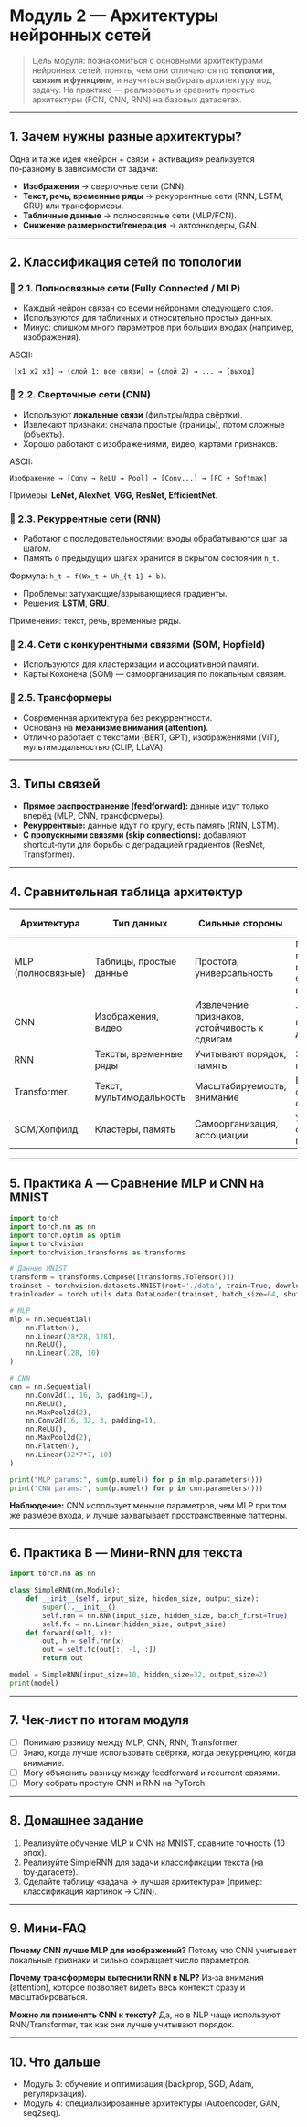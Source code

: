 # Модуль 2 — Архитектуры нейронных сетей

> Цель модуля: познакомиться с основными архитектурами нейронных сетей, понять, чем они отличаются по **топологии, связям и функциям**, и научиться выбирать архитектуру под задачу. На практике — реализовать и сравнить простые архитектуры (FCN, CNN, RNN) на базовых датасетах.

---

## 1. Зачем нужны разные архитектуры?

Одна и та же идея «нейрон + связи + активация» реализуется по‑разному в зависимости от задачи:

* **Изображения** → сверточные сети (CNN).
* **Текст, речь, временные ряды** → рекуррентные сети (RNN, LSTM, GRU) или трансформеры.
* **Табличные данные** → полносвязные сети (MLP/FCN).
* **Снижение размерности/генерация** → автоэнкодеры, GAN.

---

## 2. Классификация сетей по топологии

### 🔹 2.1. Полносвязные сети (Fully Connected / MLP)

* Каждый нейрон связан со всеми нейронами следующего слоя.
* Используются для табличных и относительно простых данных.
* Минус: слишком много параметров при больших входах (например, изображения).

ASCII:

```
 [x1 x2 x3] → (слой 1: все связи) → (слой 2) → ... → [выход]
```

### 🔹 2.2. Сверточные сети (CNN)

* Используют **локальные связи** (фильтры/ядра свёртки).
* Извлекают признаки: сначала простые (границы), потом сложные (объекты).
* Хорошо работают с изображениями, видео, картами признаков.

ASCII:

```
Изображение → [Conv → ReLU → Pool] → [Conv...] → [FC + Softmax]
```

Примеры: **LeNet, AlexNet, VGG, ResNet, EfficientNet**.

### 🔹 2.3. Рекуррентные сети (RNN)

* Работают с последовательностями: входы обрабатываются шаг за шагом.
* Память о предыдущих шагах хранится в скрытом состоянии `h_t`.

Формула: `h_t = f(Wx_t + Uh_{t-1} + b)`.

* Проблемы: затухающие/взрывающиеся градиенты.
* Решения: **LSTM**, **GRU**.

Применения: текст, речь, временные ряды.

### 🔹 2.4. Сети с конкурентными связями (SOM, Hopfield)

* Используются для кластеризации и ассоциативной памяти.
* Карты Кохонена (SOM) — самоорганизация по локальным связям.

### 🔹 2.5. Трансформеры

* Современная архитектура без рекуррентности.
* Основана на **механизме внимания (attention)**.
* Отлично работает с текстами (BERT, GPT), изображениями (ViT), мультимодальностью (CLIP, LLaVA).

---

## 3. Типы связей

* **Прямое распространение (feedforward):** данные идут только вперёд (MLP, CNN, трансформеры).
* **Рекуррентные:** данные идут по кругу, есть память (RNN, LSTM).
* **С пропускными связями (skip connections):** добавляют shortcut‑пути для борьбы с деградацией градиентов (ResNet, Transformer).

---

## 4. Сравнительная таблица архитектур

| Архитектура        | Тип данных               | Сильные стороны                              | Слабые стороны                      | Примеры моделей             |
| ------------------ | ------------------------ | -------------------------------------------- | ----------------------------------- | --------------------------- |
| MLP (полносвязные) | Таблицы, простые данные  | Простота, универсальность                    | Много параметров при больших входах | Perceptron, MLPClassifier   |
| CNN                | Изображения, видео       | Извлечение признаков, устойчивость к сдвигам | Требует много данных                | LeNet, ResNet, EfficientNet |
| RNN                | Тексты, временные ряды   | Учитывают порядок, память                    | Затухающие градиенты                | LSTM, GRU                   |
| Transformer        | Текст, мультимодальность | Масштабируемость, внимание                   | Высокая стоимость обучения          | BERT, GPT, ViT              |
| SOM/Хопфилд        | Кластеры, память         | Самоорганизация, ассоциации                  | Узкая область применения            | Kohonen SOM                 |

---

## 5. Практика A — Сравнение MLP и CNN на MNIST

```python
import torch
import torch.nn as nn
import torch.optim as optim
import torchvision
import torchvision.transforms as transforms

# Данные MNIST
transform = transforms.Compose([transforms.ToTensor()])
trainset = torchvision.datasets.MNIST(root='./data', train=True, download=True, transform=transform)
trainloader = torch.utils.data.DataLoader(trainset, batch_size=64, shuffle=True)

# MLP
mlp = nn.Sequential(
    nn.Flatten(),
    nn.Linear(28*28, 128),
    nn.ReLU(),
    nn.Linear(128, 10)
)

# CNN
cnn = nn.Sequential(
    nn.Conv2d(1, 16, 3, padding=1),
    nn.ReLU(),
    nn.MaxPool2d(2),
    nn.Conv2d(16, 32, 3, padding=1),
    nn.ReLU(),
    nn.MaxPool2d(2),
    nn.Flatten(),
    nn.Linear(32*7*7, 10)
)

print("MLP params:", sum(p.numel() for p in mlp.parameters()))
print("CNN params:", sum(p.numel() for p in cnn.parameters()))
```

**Наблюдение:** CNN использует меньше параметров, чем MLP при том же размере входа, и лучше захватывает пространственные паттерны.

---

## 6. Практика B — Мини‑RNN для текста

```python
import torch.nn as nn

class SimpleRNN(nn.Module):
    def __init__(self, input_size, hidden_size, output_size):
        super().__init__()
        self.rnn = nn.RNN(input_size, hidden_size, batch_first=True)
        self.fc = nn.Linear(hidden_size, output_size)
    def forward(self, x):
        out, h = self.rnn(x)
        out = self.fc(out[:, -1, :])
        return out

model = SimpleRNN(input_size=10, hidden_size=32, output_size=2)
print(model)
```

---

## 7. Чек‑лист по итогам модуля

* [ ] Понимаю разницу между MLP, CNN, RNN, Transformer.
* [ ] Знаю, когда лучше использовать свёртки, когда рекурренцию, когда внимание.
* [ ] Могу объяснить разницу между feedforward и recurrent связями.
* [ ] Могу собрать простую CNN и RNN на PyTorch.

---

## 8. Домашнее задание

1. Реализуйте обучение MLP и CNN на MNIST, сравните точность (10 эпох).
2. Реализуйте SimpleRNN для задачи классификации текста (на toy‑датасете).
3. Сделайте таблицу «задача → лучшая архитектура» (пример: классификация картинок → CNN).

---

## 9. Мини‑FAQ

**Почему CNN лучше MLP для изображений?**
Потому что CNN учитывает локальные признаки и сильно сокращает число параметров.

**Почему трансформеры вытеснили RNN в NLP?**
Из‑за внимания (attention), которое позволяет видеть весь контекст сразу и масштабироваться.

**Можно ли применять CNN к тексту?**
Да, но в NLP чаще используют RNN/Transformer, так как они лучше учитывают порядок.

---

## 10. Что дальше

* Модуль 3: обучение и оптимизация (backprop, SGD, Adam, регуляризация).
* Модуль 4: специализированные архитектуры (Autoencoder, GAN, seq2seq).
